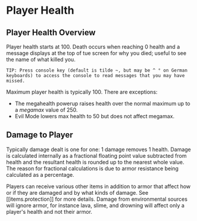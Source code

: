
# Player Health
## Player Health Overview
Player health starts at 100.  Death occurs when reaching 0 health and a message
displays at the top of tue screen for why you died; useful to see the name of
what killed you.

`TIP: Press console key (default is tilde ~, but may be ^ ° on German
keyboards) to access the console to read messages that you may have missed.`

Maximum player health is typically 100.  There are exceptions:
* The megahealth powerup raises health over the normal maximum up to a
  _megamax_ value of 250.
* Evil Mode lowers max health to 50 but does not affect megamax.

## Damage to Player
Typically damage dealt is one for one:  1 damage removes 1 health.  Damage is
calculated internally as a fractional floating point value subtracted from
health and the resultant health is rounded up to the nearest whole value. The
reason for fractional calculations is due to armor resistance being calculated
as a percentage.

Players can receive various other items in addition to armor that affect how or
if they are damaged and by what kinds of damage.  See [[items.protection]] for
more details.  Damage from environmental sources will ignore armor, for
instance lava, slime, and drowning will affect only a player's health and not
their armor.